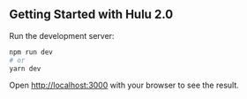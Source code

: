 ## Getting Started with Hulu 2.0

Run the development server:

```bash
npm run dev
# or
yarn dev
```

Open [http://localhost:3000](http://localhost:3000) with your browser to see the result.
